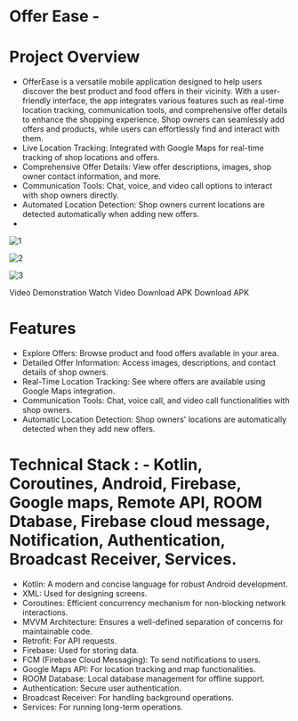 
# Offer Ease - 
# Project Overview
- OfferEase is a versatile mobile application designed to help users discover the best product and food offers in their vicinity. With a user-friendly interface, the app integrates various features such as real-time location tracking, communication tools, and comprehensive offer details to enhance the shopping experience. Shop owners can seamlessly add offers and products, while users can effortlessly find and interact with them.
- Live Location Tracking: Integrated with Google Maps for real-time tracking of shop locations and offers.
- Comprehensive Offer Details: View offer descriptions, images, shop owner contact information, and more.
- Communication Tools: Chat, voice, and video call options to interact with shop owners directly.
- Automated Location Detection: Shop owners current locations are detected automatically when adding new offers.
- 
![1](https://github.com/Boradeg/OfferEase/assets/110608207/441c0fac-2c3a-45de-8fac-8e7973d5d97e)

![2](https://github.com/Boradeg/OfferEase/assets/110608207/fe27af3d-ed81-4b39-aa5c-ad66b67516d1)

![3](https://github.com/Boradeg/OfferEase/assets/110608207/7d0bb61f-ff83-4d01-b5d4-1e35ec17be5c)

Video Demonstration
Watch Video
Download APK
Download APK
# Features
- Explore Offers: Browse product and food offers available in your area.
- Detailed Offer Information: Access images, descriptions, and contact details of shop owners.
- Real-Time Location Tracking: See where offers are available using Google Maps integration.
- Communication Tools: Chat, voice call, and video call functionalities with shop owners.
- Automatic Location Detection: Shop owners' locations are automatically detected when they add new offers.
  
# Technical Stack : - Kotlin, Coroutines, Android, Firebase, Google maps, Remote API, ROOM Dtabase, Firebase cloud message, Notification, Authentication, Broadcast Receiver, Services.
- Kotlin: A modern and concise language for robust Android development.
- XML: Used for designing screens.
- Coroutines: Efficient concurrency mechanism for non-blocking network interactions.
- MVVM Architecture: Ensures a well-defined separation of concerns for maintainable code.
- Retrofit: For API requests.
- Firebase: Used for storing data.
- FCM (Firebase Cloud Messaging): To send notifications to users.
- Google Maps API: For location tracking and map functionalities.
- ROOM Database: Local database management for offline support.
- Authentication: Secure user authentication.
- Broadcast Receiver: For handling background operations.
- Services: For running long-term operations.


